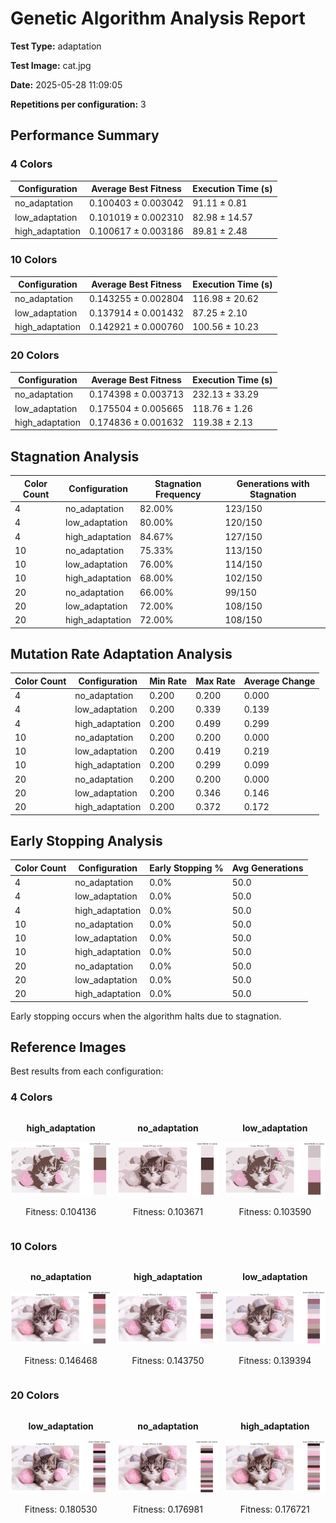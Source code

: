 # Genetic Algorithm Analysis Report

**Test Type:** adaptation

**Test Image:** cat.jpg

**Date:** 2025-05-28 11:09:05

**Repetitions per configuration:** 3

## Performance Summary


### 4 Colors

| Configuration | Average Best Fitness | Execution Time (s) |
|---------------|----------------------|--------------------|
| no_adaptation | 0.100403 ± 0.003042 | 91.11 ± 0.81 |
| low_adaptation | 0.101019 ± 0.002310 | 82.98 ± 14.57 |
| high_adaptation | 0.100617 ± 0.003186 | 89.81 ± 2.48 |


### 10 Colors

| Configuration | Average Best Fitness | Execution Time (s) |
|---------------|----------------------|--------------------|
| no_adaptation | 0.143255 ± 0.002804 | 116.98 ± 20.62 |
| low_adaptation | 0.137914 ± 0.001432 | 87.25 ± 2.10 |
| high_adaptation | 0.142921 ± 0.000760 | 100.56 ± 10.23 |


### 20 Colors

| Configuration | Average Best Fitness | Execution Time (s) |
|---------------|----------------------|--------------------|
| no_adaptation | 0.174398 ± 0.003713 | 232.13 ± 33.29 |
| low_adaptation | 0.175504 ± 0.005665 | 118.76 ± 1.26 |
| high_adaptation | 0.174836 ± 0.001632 | 119.38 ± 2.13 |


## Stagnation Analysis

| Color Count | Configuration | Stagnation Frequency | Generations with Stagnation |
|-------------|---------------|----------------------|---------------------|
| 4 | no_adaptation | 82.00% | 123/150 |
| 4 | low_adaptation | 80.00% | 120/150 |
| 4 | high_adaptation | 84.67% | 127/150 |
| 10 | no_adaptation | 75.33% | 113/150 |
| 10 | low_adaptation | 76.00% | 114/150 |
| 10 | high_adaptation | 68.00% | 102/150 |
| 20 | no_adaptation | 66.00% | 99/150 |
| 20 | low_adaptation | 72.00% | 108/150 |
| 20 | high_adaptation | 72.00% | 108/150 |

## Mutation Rate Adaptation Analysis

| Color Count | Configuration | Min Rate | Max Rate | Average Change |
|-------------|---------------|----------|----------|---------------|
| 4 | no_adaptation | 0.200 | 0.200 | 0.000 |
| 4 | low_adaptation | 0.200 | 0.339 | 0.139 |
| 4 | high_adaptation | 0.200 | 0.499 | 0.299 |
| 10 | no_adaptation | 0.200 | 0.200 | 0.000 |
| 10 | low_adaptation | 0.200 | 0.419 | 0.219 |
| 10 | high_adaptation | 0.200 | 0.299 | 0.099 |
| 20 | no_adaptation | 0.200 | 0.200 | 0.000 |
| 20 | low_adaptation | 0.200 | 0.346 | 0.146 |
| 20 | high_adaptation | 0.200 | 0.372 | 0.172 |

## Early Stopping Analysis

| Color Count | Configuration | Early Stopping % | Avg Generations |
|-------------|---------------|------------------|----------------|
| 4 | no_adaptation | 0.0% | 50.0 |
| 4 | low_adaptation | 0.0% | 50.0 |
| 4 | high_adaptation | 0.0% | 50.0 |
| 10 | no_adaptation | 0.0% | 50.0 |
| 10 | low_adaptation | 0.0% | 50.0 |
| 10 | high_adaptation | 0.0% | 50.0 |
| 20 | no_adaptation | 0.0% | 50.0 |
| 20 | low_adaptation | 0.0% | 50.0 |
| 20 | high_adaptation | 0.0% | 50.0 |

Early stopping occurs when the algorithm halts due to stagnation.

## Reference Images

Best results from each configuration:


### 4 Colors

<div style='display: grid; grid-template-columns: repeat(3, 1fr); gap: 10px;'>
<div style='text-align: center;'>
<p><strong>high_adaptation</strong></p>
<img src='colors_4\high_adaptation.png' style='width: 100%; max-width: 300px;'>
<p>Fitness: 0.104136</p>
</div>
<div style='text-align: center;'>
<p><strong>no_adaptation</strong></p>
<img src='colors_4\no_adaptation.png' style='width: 100%; max-width: 300px;'>
<p>Fitness: 0.103671</p>
</div>
<div style='text-align: center;'>
<p><strong>low_adaptation</strong></p>
<img src='colors_4\low_adaptation.png' style='width: 100%; max-width: 300px;'>
<p>Fitness: 0.103590</p>
</div>
</div>


### 10 Colors

<div style='display: grid; grid-template-columns: repeat(3, 1fr); gap: 10px;'>
<div style='text-align: center;'>
<p><strong>no_adaptation</strong></p>
<img src='colors_10\no_adaptation.png' style='width: 100%; max-width: 300px;'>
<p>Fitness: 0.146468</p>
</div>
<div style='text-align: center;'>
<p><strong>high_adaptation</strong></p>
<img src='colors_10\high_adaptation.png' style='width: 100%; max-width: 300px;'>
<p>Fitness: 0.143750</p>
</div>
<div style='text-align: center;'>
<p><strong>low_adaptation</strong></p>
<img src='colors_10\low_adaptation.png' style='width: 100%; max-width: 300px;'>
<p>Fitness: 0.139394</p>
</div>
</div>


### 20 Colors

<div style='display: grid; grid-template-columns: repeat(3, 1fr); gap: 10px;'>
<div style='text-align: center;'>
<p><strong>low_adaptation</strong></p>
<img src='colors_20\low_adaptation.png' style='width: 100%; max-width: 300px;'>
<p>Fitness: 0.180530</p>
</div>
<div style='text-align: center;'>
<p><strong>no_adaptation</strong></p>
<img src='colors_20\no_adaptation.png' style='width: 100%; max-width: 300px;'>
<p>Fitness: 0.176981</p>
</div>
<div style='text-align: center;'>
<p><strong>high_adaptation</strong></p>
<img src='colors_20\high_adaptation.png' style='width: 100%; max-width: 300px;'>
<p>Fitness: 0.176721</p>
</div>
</div>

